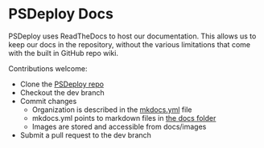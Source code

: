 # PSDeploy Docs

PSDeploy uses ReadTheDocs to host our documentation.  This allows us to keep our docs in the repository, without the various limitations that come with the built in GitHub repo wiki.

Contributions welcome:

* Clone the [PSDeploy repo](https://github.com/RamblingCookieMonster/PSDeploy/tree/dev)
* Checkout the dev branch
* Commit changes
  * Organization is described in the [mkdocs.yml](https://github.com/RamblingCookieMonster/PSDeploy/blob/dev/mkdocs.yml) file
  * mkdocs.yml points to markdown files in [the docs folder](https://github.com/RamblingCookieMonster/PSDeploy/tree/dev/docs)
  * Images are stored and accessible from docs/images
* Submit a pull request to the dev branch